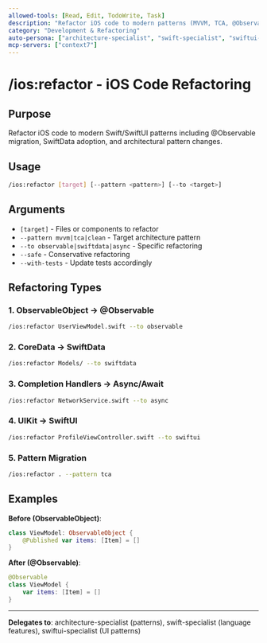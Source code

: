 ```yaml
---
allowed-tools: [Read, Edit, TodoWrite, Task]
description: "Refactor iOS code to modern patterns (MVVM, TCA, @Observable, SwiftData)"
category: "Development & Refactoring"
auto-persona: ["architecture-specialist", "swift-specialist", "swiftui-specialist"]
mcp-servers: ["context7"]
---
```


# /ios:refactor - iOS Code Refactoring

## Purpose
Refactor iOS code to modern Swift/SwiftUI patterns including @Observable migration, SwiftData adoption, and architectural pattern changes.

## Usage
```bash
/ios:refactor [target] [--pattern <pattern>] [--to <target>]
```

## Arguments
- `[target]` - Files or components to refactor
- `--pattern mvvm|tca|clean` - Target architecture pattern
- `--to observable|swiftdata|async` - Specific refactoring
- `--safe` - Conservative refactoring
- `--with-tests` - Update tests accordingly

## Refactoring Types

### 1. ObservableObject → @Observable
```bash
/ios:refactor UserViewModel.swift --to observable
```

### 2. CoreData → SwiftData
```bash
/ios:refactor Models/ --to swiftdata
```

### 3. Completion Handlers → Async/Await
```bash
/ios:refactor NetworkService.swift --to async
```

### 4. UIKit → SwiftUI
```bash
/ios:refactor ProfileViewController.swift --to swiftui
```

### 5. Pattern Migration
```bash
/ios:refactor . --pattern tca
```

## Examples

**Before (ObservableObject)**:
```swift
class ViewModel: ObservableObject {
    @Published var items: [Item] = []
}
```

**After (@Observable)**:
```swift
@Observable
class ViewModel {
    var items: [Item] = []
}
```

---

**Delegates to**: architecture-specialist (patterns), swift-specialist (language features), swiftui-specialist (UI patterns)
